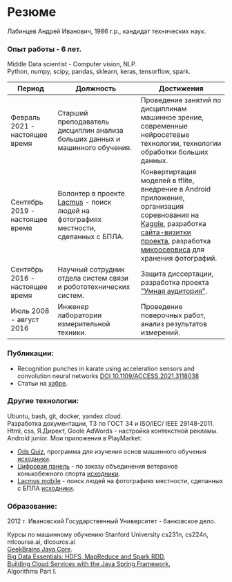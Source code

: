 # **Резюме**

Лабинцев Андрей Иванович, 1986 г.р., кандидат технических наук.  

### Опыт работы - 6 лет.  

Middle Data scientist - Computer vision, NLP.    
Python, numpy, scipy, pandas, sklearn, keras, tensorflow, spark.   
 

| Период                          | Должность                                                                                                                        | Достижения                                                                                                                                                                                                                                                                                                                          |
|---------------------------------|----------------------------------------------------------------------------------------------------------------------------------|-------------------------------------------------------------------------------------------------------------------------------------------------------------------------------------------------------------------------------------------------------------------------------------------------------------------------------------|
| Февраль 2021 - настоящее время  | Старший преподаватель дисциплин анализа больших данных и машинного обучения.         | Проведение занятий по дисциплинам   машинное зрение, современные нейросетевые технологии,  технологии обработки больших данных.                                                                                                                                                                                                     |
| Сентябрь 2019 - настоящее время | Волонтер в проекте [Lacmus](https://habr.com/ru/company/ods/blog/483616/) - поиск людей на фотографиях местности, сделанных с БПЛА. | Конвертиртация моделей в tflite, внедрение в Android приложение, организация соревнования на [Kaggle](https://www.kaggle.com/c/lacmus-foundation/overview),  разработка [сайта-визитки проекта](https://lacmus-foundation.github.io),  разработка [микросервиса](https://github.com/balezz/lacmus_storage) для хранения фотографий. |
| Сентябрь 2016 - настоящее время | Научный сотрудник отдела систем связи и робототехнических систем.                                                                | Защита диссертации, разработка проекта  ["Умная аудитория"](https://structure.mil.ru/structure/forces/strategic_rocket/news/more.htm?id=12370967@egNews ).                                                                                                                                                                          |
| Июль 2008 - август 2016         | Инженер лаборатории измерительной техники.                                                                                       | Проведение поверочных работ,  анализ результатов измерений.                                                                                                                                                                                                                                                                         |

### Публикации:  
- Recognition punches in karate using acceleration sensors and convolution neural networks [DOI 10.1109/ACCESS.2021.3118038](https://ieeexplore.ieee.org/document/9559989)
- Статьи на [хабре](https://habr.com/ru/users/balezz/posts/).  

### Другие технологии:  
Ubuntu, bash, git, docker, yandex cloud.  
Разработка документации, ТЗ по ГОСТ 34 и ISO/IEC/ IEEE 29148-2011.  
Html, css, Я.Директ, Goole AdWords - настройка контекстной рекламы.  
Android junior. Мои приложения в PlayMarket:  
- [Ods Quiz](https://play.google.com/store/apps/details?id=ru.balezz.odscards), программа для изучения основ машинного обучения [исходники](https://github.com/balezz/OdsQuiz).
- [Цифровая панель](https://play.google.com/store/apps/details?id=ru.balezz.numpanel) - по заказу объединения ветеранов конькобежного спорта   [исходники](https://github.com/balezz/NumPanel).  
- [Lacmus mobile](https://play.google.com/store/apps/details?id=ml.lacmus.lacmusandroid) - поиск людей на фотографиях местности, сделанных с БПЛА [исходники](https://github.com/balezz/LacmusAndroid).  


### Образование:  

2012 г. Ивановский Государственный Университет - банковское дело.  

Курсы по машинному обучению Stanford University cs231n, cs224n, mlcourse.ai, dlcource.ai    
[GeekBrains Java Core](https://geekbrains.ru/go/Zi5Gyc).  
[Big Data Essentials: HDFS, MapReduce and Spark RDD](https://coursera.org/share/5d2006bb2b53c5742281378672b34211),  
[Building Cloud Services with the Java Spring Framework](https://coursera.org/share/fdbe91abf86b30294ca8921e6930020c),  
Algorithms Part I.  
  


